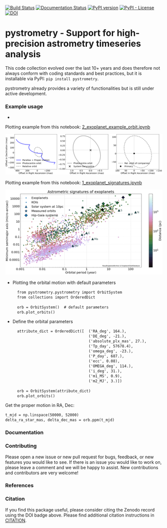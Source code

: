 [![Build Status](https://travis-ci.org/Johannes-Sahlmann/pystrometry.svg?branch=master)](https://travis-ci.org/Johannes-Sahlmann/pystrometry)
[![Documentation Status](https://readthedocs.org/projects/pystrometry/badge/?version=latest)](https://pystrometry.readthedocs.io/en/latest/?badge=latest)
[![PyPI version](https://badge.fury.io/py/pystrometry.svg)](https://badge.fury.io/py/pystrometry)
[![PyPI - License](https://img.shields.io/pypi/l/Django.svg)](https://github.com/Johannes-Sahlmann/pystrometry/blob/master/LICENSE.md)
[![DOI](https://zenodo.org/badge/172252669.svg)](https://zenodo.org/badge/latestdoi/172252669)

# pystrometry  -  Support for high-precision astrometry timeseries analysis

This code collection evolved over the last 10+ years and does therefore not always conform with coding 
standards and best practices, but it is installable via PyPI: `pip install pystrometry`. 

pystrometry already provides a variety of functionalities but is still 
under active development.




### Example usage

- 
Plotting example from this notebook: [2_exoplanet_example_orbit.ipynb](notebooks/2_exoplanet_example_orbit.ipynb_)  
<p align="center">
  <img src="notebooks/figures/example_orbit.png" width="800"/>
</p>

Plotting example from this notebook: [1_exoplanet_signatures.ipynb](notebooks/1_exoplanet_signatures.ipynb_)  
<p align="center">
  <img src="notebooks/figures/nasa_True_True_astrometry_signatures.png" width="800"/>
</p>


- Plotting the orbital motion with default parameters 


        from pystrometry.pystrometry import OrbitSystem 
        from collections import OrderedDict
                
        orb = OrbitSystem()  # default parameters
        orb.plot_orbits() 

- Define the orbital parameters


        attribute_dict = OrderedDict([  ('RA_deg', 164.), 
                                        ('DE_deg', -21.),
                                        ('absolute_plx_mas', 27.), 
                                        ('Tp_day', 57678.4), 
                                        ('omega_deg', -23.),
                                        ('P_day', 687.), 
                                        ('ecc', 0.08), 
                                        ('OMEGA_deg', 114.),
                                        ('i_deg', 31.), 
                                        ('m1_MS', 0.9),
                                        ('m2_MJ', 3.)])
                                        
        orb = OrbitSystem(attribute_dict)
        orb.plot_orbits() 


Get the proper motion in RA, Dec:
    
    t_mjd = np.linspace(50000, 52000)
    delta_ra_star_mas, delta_dec_mas = orb.ppm(t_mjd)


### Documentation


### Contributing
Please open a new issue or new pull request for bugs, feedback, or new features you would like to see. If there is an issue you would like to work on, please leave a comment and we will be happy to assist. New contributions and contributors are very welcome!   
 
### References

### Citation
If you find this package useful, please consider citing the Zenodo record using the DOI badge above.
Please find additional citation instructions in [CITATION](CITATION). 



